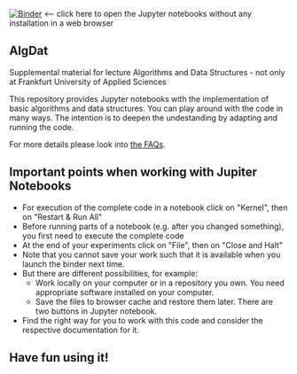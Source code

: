[![Binder](https://mybinder.org/badge_logo.svg)](https://mybinder.org/v2/gh/JensLiebehenschel/AlgDat/HEAD)
<-- click here to open the Jupyter notebooks without any installation in a web browser

## AlgDat
Supplemental material for lecture Algorithms and Data Structures - not only at Frankfurt University of Applied Sciences

This repository provides Jupyter notebooks with the implementation of basic algorithms and data structures.
You can play around with the code in many ways.
The intention is to deepen the undestanding by adapting and running the code. 

For more details please look into [the FAQs](FAQs.md).

## Important points when working with Jupiter Notebooks
* For execution of the complete code in a notebook click on "Kernel", then on "Restart & Run All"
* Before running parts of a notebook (e.g. after you changed something), you first need to execute the complete code
* At the end of your experiments click on "File", then on "Close and Halt"
* Note that you cannot save your work such that it is available when you launch the binder next time. 
* But there are different possibilities, for example:
  * Work locally on your computer or in a repository you own. You need appropriate software installed on your computer.
  * Save the files to browser cache and restore them later. There are two buttons in Jupyter notebook.
* Find the right way for you to work with this code and consider the respective documentation for it.

## Have fun using it!
